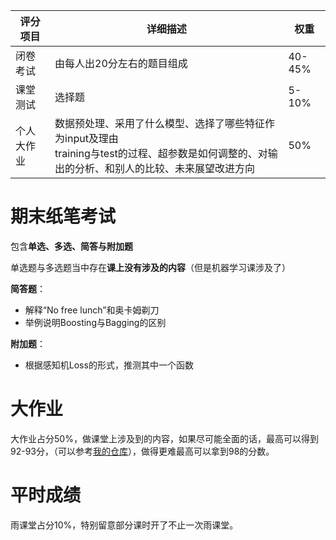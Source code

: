 | 评分项目 | 详细描述 | 权重 |
| --- | --- | --- |
| 闭卷考试 | 由每人出20分左右的题目组成 | 40-45% |
| 课堂测试|选择题 | 5-10% |
| 个人大作业 | 数据预处理、采用了什么模型、选择了哪些特征作为input及理由<br>training与test的过程、超参数是如何调整的、对输出的分析、和别人的比较、未来展望改进方向 | 50% |

# 期末纸笔考试
包含**单选、多选、简答与附加题**

单选题与多选题当中存在**课上没有涉及的内容**（但是机器学习课涉及了）

**简答题**：

+ 解释“No free lunch”和奥卡姆剃刀
+ 举例说明Boosting与Bagging的区别

**附加题**：

+ 根据感知机Loss的形式，推测其中一个函数

# 大作业
大作业占分50%，做课堂上涉及到的内容，如果尽可能全面的话，最高可以得到92-93分，（可以参考[我的仓库](https://github.com/Sihan0229/XJTU-ELEC427304-homework)），做得更难最高可以拿到98的分数。




# 平时成绩
雨课堂占分10%，特别留意部分课时开了不止一次雨课堂。
